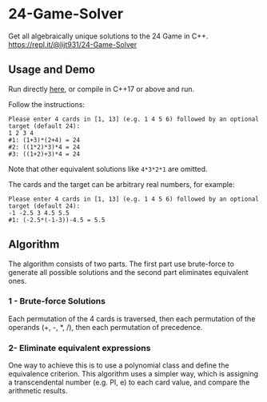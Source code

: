 # 24-Game-Solver
Get all algebraically unique solutions to the 24 Game in C++. https://repl.it/@lijt931/24-Game-Solver

## Usage and Demo
Run directly [here](https://repl.it/@lijt931/24-Game-Solver), or compile in C++17 or above and run.

Follow the instructions:
```
Please enter 4 cards in [1, 13] (e.g. 1 4 5 6) followed by an optional target (default 24):
1 2 3 4
#1: (1+3)*(2+4) = 24
#2: ((1*2)*3)*4 = 24
#3: ((1+2)+3)*4 = 24
```

Note that other equivalent solutions like `4*3*2*1` are omitted.

The cards and the target can be arbitrary real numbers, for example:

```
Please enter 4 cards in [1, 13] (e.g. 1 4 5 6) followed by an optional target (default 24):
-1 -2.5 3 4.5 5.5
#1: (-2.5*(-1-3))-4.5 = 5.5
```

## Algorithm
The algorithm consists of two parts.
The first part use brute-force to generate all possible solutions and the second part eliminates equivalent ones.

### 1 - Brute-force Solutions
Each permutation of the 4 cards is traversed, then each permutation of the operands (+, -, *, /), then each permutation of precedence.

### 2- Eliminate equivalent expressions
One way to achieve this is to use a polynomial class and define the equivalence criterion.
This algorithm uses a simpler way, which is assigning a transcendental number (e.g. PI, e) to each card value, and compare the arithmetic results.
